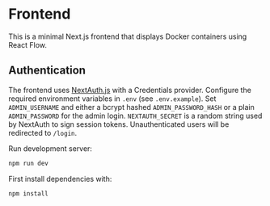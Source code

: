 # Frontend

This is a minimal Next.js frontend that displays Docker containers using React Flow.

## Authentication

The frontend uses [NextAuth.js](https://next-auth.js.org) with a Credentials provider.
Configure the required environment variables in `.env` (see `.env.example`).
Set `ADMIN_USERNAME` and either a bcrypt hashed `ADMIN_PASSWORD_HASH` or a plain
`ADMIN_PASSWORD` for the admin login.
`NEXTAUTH_SECRET` is a random string used by NextAuth to sign session tokens.
Unauthenticated users will be redirected to `/login`.

Run development server:

```bash
npm run dev
```

First install dependencies with:

```bash
npm install
```
